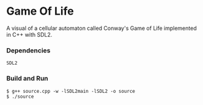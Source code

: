 # Game Of Life
A visual of a cellular automaton called Conway's Game of Life implemented in C++ with SDL2.
### Dependencies
```
SDL2
```
### Build and Run
```
$ g++ source.cpp -w -lSDL2main -lSDL2 -o source
$ ./source
```
